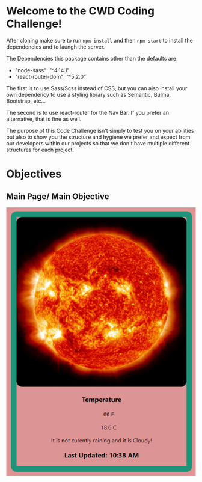 # Welcome to the CWD Coding Challenge!

After cloning make sure to run `npm install` and then `npm start` to install the dependencies and to laungh the server.

The Dependencies this package contains other than the defaults are
* "node-sass": "^4.14.1"
* "react-router-dom": "^5.2.0"

The first is to use Sass/Scss instead of CSS, but you can also install your own dependency to use a styling library such as Semantic, Bulma, Bootstrap, etc...

The second is to use react-router for the Nav Bar. If you prefer an alternative, that is fine as well.

The purpose of this Code Challenge isn't simply to test you on your abilities but also to show you the structure and hygiene we prefer and expect from our developers within our projects so that we don't have multiple different structures for each project.

# Objectives

## Main Page/ Main Objective

![alt text][logo]

[logo]: https://github.com/alinan-vn/cwd-coding-challenge-1/blob/master/read-me-images/main-card.PNG "main-card"


